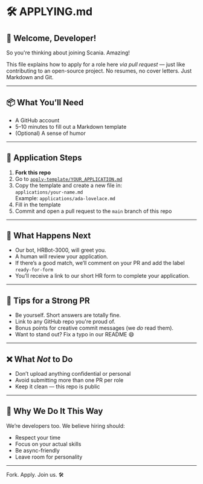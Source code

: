 # 🛠 APPLYING.md

## 👋 Welcome, Developer!

So you're thinking about joining Scania. Amazing!

This file explains how to apply for a role here *via pull request* — just like contributing to an open-source project. No resumes, no cover letters. Just Markdown and Git.

---

## 📦 What You’ll Need

- A GitHub account
- 5–10 minutes to fill out a Markdown template
- (Optional) A sense of humor

---

## 🚀 Application Steps

1. **Fork this repo**
2. Go to [`apply-template/YOUR_APPLICATION.md`](apply-template/YOUR_APPLICATION.md)
3. Copy the template and create a new file in:  
   `applications/your-name.md`  
   Example: `applications/ada-lovelace.md`
4. Fill in the template
5. Commit and open a pull request to the `main` branch of this repo

---

## 🤖 What Happens Next

- Our bot, HRBot-3000, will greet you.
- A human will review your application.
- If there’s a good match, we’ll comment on your PR and add the label `ready-for-form`
- You’ll receive a link to our short HR form to complete your application.

---

## 🎯 Tips for a Strong PR

- Be yourself. Short answers are totally fine.
- Link to any GitHub repo you're proud of.
- Bonus points for creative commit messages (we *do* read them).
- Want to stand out? Fix a typo in our README 😄

---

## ❌ What *Not* to Do

- Don’t upload anything confidential or personal
- Avoid submitting more than one PR per role
- Keep it clean — this repo is public

---

## 🧠 Why We Do It This Way

We’re developers too. We believe hiring should:
- Respect your time
- Focus on your actual skills
- Be async-friendly
- Leave room for personality

---

Fork. Apply. Join us. 🛠